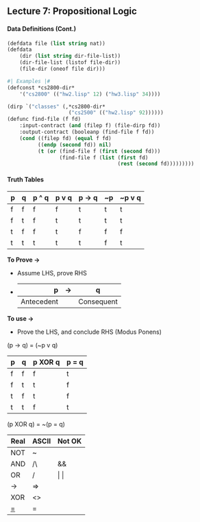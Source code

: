 ## Lecture 7: Propositional Logic

#### Data Definitions (Cont.)

```lisp
(defdata file (list string nat))
(defdata 
    (dir (list string dir-file-list))
    (dir-file-list (listof file-dir))
    (file-dir (oneof file dir)))

#| Examples |#
(defconst *cs2800-dir*
    '("cs2800" (("hw2.lisp" 12) ("hw3.lisp" 34))))

(dirp `("classes" (,*cs2800-dir* 
                    ("cs2500" (("hw2.lisp" 92))))))
(defunc find-file (f fd)
    :input-contract (and (filep f) (file-dirp fd))
    :output-contract (booleanp (find-file f fd)) 
    (cond ((filep fd) (equal f fd)
          ((endp (second fd)) nil)
          (t (or (find-file f (first (second fd)))
                 (find-file f (list (first fd)
                                    (rest (second fd)))))))))
```

#### Truth Tables

| p    | q    | p ^ q | p v q | p -> q | ~p   | ~p v q |
| ---- | ---- | ----- | ----- | ------ | ---- | ------ |
| f    | f    | f     | f     | t      | t    | t      |
| f    | t    | f     | t     | t      | t    | t      |
| t    | f    | f     | t     | f      | f    | f      |
| t    | t    | t     | t     | t      | f    | t      |

**To Prove ->**

- Assume LHS, prove RHS

- |          p |  ->  | q          |
  | ---------: | :--: | ---------- |
  | Antecedent |      | Consequent |

**To use ->**

- Prove the LHS, and conclude RHS (Modus Ponens)

(p -> q) = (~p v q)

| p    | q    | p XOR q | p = q |
| ---- | ---- | ------- | ----- |
| f    | f    | f       | t     |
| f    | t    | t       | f     |
| t    | f    | t       | f     |
| t    | t    | f       | t     |

(p XOR q) = ~(p = q)

| Real     | ASCII | Not OK |
| -------- | ----- | ------ |
| NOT      | ~     |        |
| AND      | /\    | &&     |
| OR       | \/    | \| \|  |
| ->       | =>    |        |
| XOR      | <>    |        |
| <u>=</u> | =     |        |



